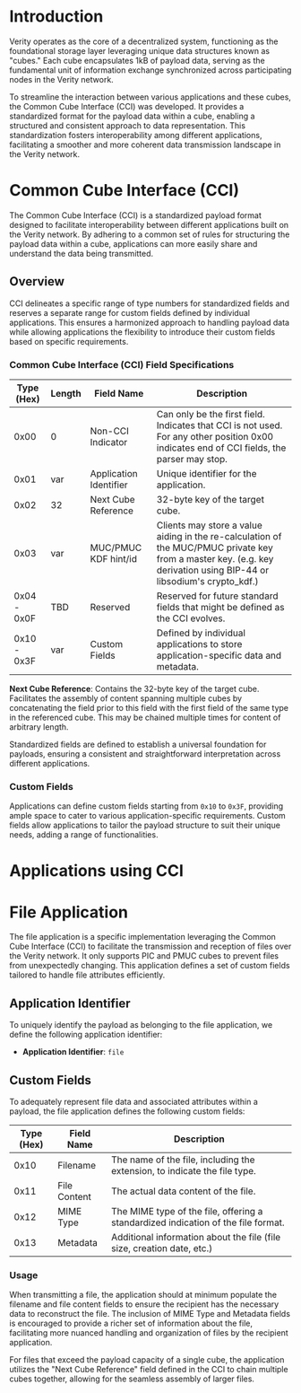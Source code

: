 # Introduction

Verity operates as the core of a decentralized system, functioning as the foundational storage layer leveraging unique data structures known as "cubes." Each cube encapsulates 1kB of payload data, serving as the fundamental unit of information exchange synchronized across participating nodes in the Verity network.

To streamline the interaction between various applications and these cubes, the Common Cube Interface (CCI) was developed. It provides a standardized format for the payload data within a cube, enabling a structured and consistent approach to data representation. This standardization fosters interoperability among different applications, facilitating a smoother and more coherent data transmission landscape in the Verity network.

# Common Cube Interface (CCI)

The Common Cube Interface (CCI) is a standardized payload format designed to facilitate interoperability between different applications built on the Verity network. By adhering to a common set of rules for structuring the payload data within a cube, applications can more easily share and understand the data being transmitted.

## Overview

CCI delineates a specific range of type numbers for standardized fields and reserves a separate range for custom fields defined by individual applications. This ensures a harmonized approach to handling payload data while allowing applications the flexibility to introduce their custom fields based on specific requirements.

### Common Cube Interface (CCI) Field Specifications

| Type (Hex)  | Length | Field Name             | Description |
|-------------|--------|------------------------|-------------------------------------------------------------------------------------|
| 0x00        |      0 | Non-CCI Indicator      | Can only be the first field. Indicates that CCI is not used. For any other position 0x00 indicates end of CCI fields, the parser may stop. |
| 0x01        |    var | Application Identifier | Unique identifier for the application.                                              |
| 0x02        |     32 | Next Cube Reference    | 32-byte key of the target cube.                                                     |
| 0x03        |    var | MUC/PMUC KDF hint/id   | Clients may store a value aiding in the re-calculation of the MUC/PMUC private key from a master key. (e.g. key derivation using BIP-44 or libsodium's crypto_kdf.) |
| 0x04 - 0x0F |    TBD | Reserved               | Reserved for future standard fields that might be defined as the CCI evolves.       |
| 0x10 - 0x3F |    var | Custom Fields          | Defined by individual applications to store application-specific data and metadata. |

**Next Cube Reference**: Contains the 32-byte key of the target cube. Facilitates the assembly of content spanning multiple cubes by concatenating the field prior to this field with the first field of the same type in the referenced cube. This may be chained multiple times for content of arbitrary length.

Standardized fields are defined to establish a universal foundation for payloads, ensuring a consistent and straightforward interpretation across different applications. 

### Custom Fields

Applications can define custom fields starting from `0x10` to `0x3F`, providing ample space to cater to various application-specific requirements. Custom fields allow applications to tailor the payload structure to suit their unique needs, adding a range of functionalities.

# Applications using CCI

# File Application

The file application is a specific implementation leveraging the Common Cube Interface (CCI) to facilitate the transmission and reception of files over the Verity network. It only supports PIC and PMUC cubes to prevent files from unexpectedly changing. This application defines a set of custom fields tailored to handle file attributes efficiently.

## Application Identifier

To uniquely identify the payload as belonging to the file application, we define the following application identifier:

- **Application Identifier**: `file`

## Custom Fields

To adequately represent file data and associated attributes within a payload, the file application defines the following custom fields:

| Type (Hex) | Field Name      | Description |
|------------|-----------------|-----------------------------------------------------------------------------------|
| 0x10       | Filename        | The name of the file, including the extension, to indicate the file type.         |
| 0x11       | File Content    | The actual data content of the file.                                              |
| 0x12       | MIME Type       | The MIME type of the file, offering a standardized indication of the file format. |
| 0x13       | Metadata        | Additional information about the file (file size, creation date, etc.)            |

### Usage

When transmitting a file, the application should at minimum populate the filename and file content fields to ensure the recipient has the necessary data to reconstruct the file. The inclusion of MIME Type and Metadata fields is encouraged to provide a richer set of information about the file, facilitating more nuanced handling and organization of files by the recipient application.

For files that exceed the payload capacity of a single cube, the application utilizes the "Next Cube Reference" field defined in the CCI to chain multiple cubes together, allowing for the seamless assembly of larger files.
